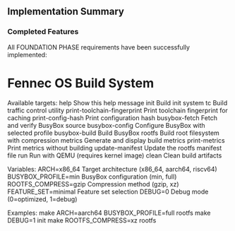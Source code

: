 ## Implementation Summary

### Completed Features

All FOUNDATION PHASE requirements have been successfully implemented:

Fennec OS Build System
======================

Available targets:
  help                 Show this help message
  init                 Build init system
  tc                   Build traffic control utility
  print-toolchain-fingerprint Print toolchain fingerprint for caching
  print-config-hash    Print configuration hash
  busybox-fetch        Fetch and verify BusyBox source
  busybox-config       Configure BusyBox with selected profile
  busybox-build        Build BusyBox
  rootfs               Build root filesystem with compression
  metrics              Generate and display build metrics
  print-metrics        Print metrics without building
  update-manifest      Update the rootfs manifest file
  run                  Run with QEMU (requires kernel image)
  clean                Clean build artifacts

Variables:
  ARCH=x86_64                    Target architecture (x86_64, aarch64, riscv64)
  BUSYBOX_PROFILE=min              BusyBox configuration (min, full)
  ROOTFS_COMPRESS=gzip              Compression method (gzip, xz)
  FEATURE_SET=minimal                Feature set selection
  DEBUG=0                        Debug mode (0=optimized, 1=debug)

Examples:
  make ARCH=aarch64 BUSYBOX_PROFILE=full rootfs
  make DEBUG=1 init
  make ROOTFS_COMPRESS=xz rootfs
